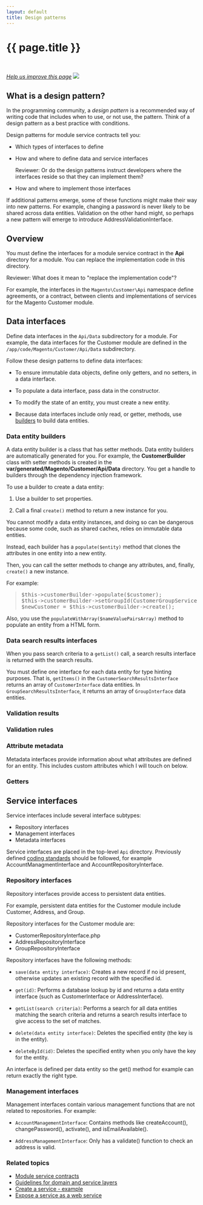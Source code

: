 ```yaml
---
layout: default
title: Design patterns
---
```


<div class="container bs-docs-container">
   <div class="row">
      <div class="jumbotron">
         <h1 class="api1" id="design-patterns">{{ page.title }}</h1>
      </div>
      <div class="row">
         <div class="col-xs-3">
            <p>&nbsp;</p>
         </div>
         <div class="col-xs-9" role="main">
            <div class="bs-docs-section">
               <p><a href="{{ site.gdeurl }}/extension-dev-guide/module-service-contracts/design-patterns.md" target="_blank"><em>Help us improve this page</em></a>&nbsp;<img src="{{ site.baseurl }}common/images/newWindow.gif"/></p>
               <h2 id="what-is-a-design-pattern">What is a design pattern?</h2>
               <p>In the programming community, a <i>design pattern</i> is a recommended way of writing code that includes when to use, or not use, the pattern. Think of a design pattern as a best practice with conditions.</p>
               <p>Design patterns for module service contracts tell you:</p>
               <ul>
                  <li>
                     <p>Which types of interfaces to define</p>
                  </li>
                  <li>
                     <p>How and where to define data and service interfaces</p>
                     <p class="q">Reviewer: Or do the design patterns instruct developers where the interfaces reside so that they can implement them?</p>
                  </li>
                  <li>
                     <p>How and where to implement those interfaces</p>
                  </li>
               </ul>
               <p>If additional patterns emerge, some of these functions might make their way into new patterns. For example, changing a password is never likely to be shared across data entities. Validation on the other hand might, so perhaps a new pattern will emerge to introduce AddressValidationInterface.</p>
               <h2 id="top-level-msc">Overview</h2>
               <p>You must define the interfaces for a module service contract in the <b>Api</b> directory for a module. You can replace the implementation code in this directory.</p>
               <p class="q">Reviewer: What does it mean to "replace the implementation code"?</p>
               <p>For example, the interfaces in the <code>Magento\Customer\Api</code> namespace define agreements, or a contract, between clients and implementations of services for the Magento Customer module.
               </p>
               <h2 id="data-interfaces">Data interfaces</h2>
               <p>Define data interfaces in the <code>Api/Data</code> subdirectory for a module. For example, the data interfaces for the Customer module are defined in the <code>/app/code/Magento/Customer/Api/Data</code> subdirectory.</p>
               <p>Follow these design patterns to define data interfaces:</p>
               <ul>
                  <li>
                     <p>To ensure immutable data objects, define only getters, and no setters, in a data interface.</p>
                  </li>
                  <li>
                     <p>To populate a data interface, pass data in the constructor.</p>
                  </li>
                  <li>
                     <p>To modify the state of an entity, you must create a new entity.</p>
                  </li>
                  <li>
                     <p>Because data interfaces include only read, or getter, methods, use <a href="#data-interface-builders">builders</a> to build data entities.</p>
                  </li>
               </ul>
               <h3 id="data-interface-builders">Data entity builders</h3>
                 <p>A data entity builder is a class that has setter methods.
                 Data entity builders are automatically generated for you. For example, the <b>CustomerBuilder</b> class with setter methods is created in the <b>var/generated/Magento/Customer/Api/Data</b> directory.
                         You get a handle to builders through the dependency injection framework.
                     </p>
               <p>To use a builder to create a data entity:</p>
               <ol>
                  <li>
                     <p>Use a builder
                        to set properties.
                     </p>
                  </li>
                  <li>
<p>Call a final <code>create()</code> method to return a new instance for you.</p>
                  </li>
               </ol>
               <p>You cannot modify a data entity instances, and doing so can be dangerous because some code, such as shared caches, relies on immutable data entities.</p>
               <p>Instead, each builder has a <code>populate($entity)</code> method that clones the attributes in one entity into a new entity.</p>
               <p>Then, you can call the setter methods to change any attributes, and, finally, <code>create()</code> a new instance.</p>
               <p>For example:</p>
               <blockquote>
                  <pre>
$this->customerBuilder->populate($customer);
$this->customerBuilder->setGroupId(CustomerGroupServiceInterface::NOT_LOGGED_IN_ID);
$newCustomer = $this->customerBuilder->create();
</pre>
               </blockquote>
               <p>Also, you use the <code>populateWithArray($nameValuePairsArray)</code> method to populate an entity from a HTML form.</p>
               <h3 id="search-results">Data search results interfaces</h3>
               <p>When you pass search criteria to a <code>getList()</code> call, a search results interface is returned with the search results.</p>
               <p>You must define one interface for each data entity for type hinting purposes. That is, <code>getItems()</code> in the
                  <code>CustomerSearchResultsInterface</code> returns an array of <code>CustomerInterface</code> data entities.
                  In <code>GroupSearchResultsInterface</code>, it returns an array of <code>GroupInterface</code> data entities.
               </p>
               <h3 id="validation-results">Validation results</h3>
               <h3 id="validation-rules">Validation rules</h3>
               <h3 id="attribute-metadata">Attribute metadata</h3>
               <p>Metadata interfaces provide information about what attributes are defined for an entity. This includes custom attributes which I will touch on below.</p>
               <h3 id="getters">Getters</h3>
               <p/>
               <h2 id="service-interfaces">Service interfaces</h2>
               <p>Service interfaces include several interface subtypes:</p>
               <ul>
                  <li>Repository interfaces</li>
                  <li>Management interfaces</li>
                  <li>Metadata interfaces</li>
               </ul>
               <p>Service interfaces are placed in the top-level <code>Api</code> directory.
                  Previously defined <a href={{ site.gdeurl }}/guides/v1.0/coding-standards/bk-coding-standards.html">coding standards</a> should be followed, for example AccountManagmentInterface and AccountRepositoryInterface.
               </p>
               <h3 id="repository-interfaces">Repository interfaces</h3>
               <p>Repository interfaces provide access to persistent data entities.</p>
               <p>For example, persistent data entities for the Customer module include Customer, Address, and Group.</p>
               <p>Repository interfaces for the Customer module are:</p>
               <ul>
                  <li>CustomerRepositoryInterface.php</li>
                  <li>AddressRepositoryInterface</li>
                  <li>GroupRepositoryInterface</li>
               </ul>
               <p>Repository interfaces have the following methods:</p>
               <ul>
                  <li>
                     <p><code>save(data entity interface)</code>: Creates a new record if no id present, otherwise updates an existing record with the specified id.</p>
                  </li>
                  <li>
                     <p><code>get(id)</code>: Performs a database lookup by id and returns a data entity interface (such as CustomerInterface or AddressInterface).</p>
                  </li>
                  <li>
                     <p><code>getList(search criteria)</code>: Performs a search for all data entities matching the search criteria and returns a search results interface to give access to the set of matches.</p>
                  </li>
                  <li>
                     <p><code>delete(data entity interface)</code>: Deletes the specified entity (the key is in the entity).</p>
                  </li>
                  <li>
                     <p><code>deleteById(id)</code>: Deletes the specified entity when you only have the key for the entity.</p>
                  </li>
               </ul>
               <p>An interface is defined per data entity so the get() method for example can return exactly the right type.</p>
               <h3 id="management-interfaces">Management interfaces</h3>
               <p>Management interfaces contain various management functions that are not related to repositories. For example:</p>
               <ul>
                  <li>
                     <p><code>AccountManagementInterface</code>: Contains methods like createAccount(), changePassword(), activate(), and isEmailAvailable().</p>
                  </li>
                  <li>
                     <p><code>AddressManagementInterface</code>: Only has a validate() function to check an address is valid.</p>
                  </li>
               </ul>
               <h3 id="related-topics">Related topics</h3>
               <ul>
                  <li><a href="{{ site.gdeurl }}extension-dev-guide/module-service-contracts/service-contracts.html">Module service contracts</a></li>
                  <li><a href="{{ site.gdeurl }}extension-dev-guide/module-service-contracts/service-domain-guidelines.html">Guidelines for domain and service layers</a>
                  </li>
                  <li><a href="{{ site.gdeurl }}extension-dev-guide/module-service-contracts/service-create-example.html">Create a service - example</a>
                  </li>
                  <li><a href="{{ site.gdeurl }}extension-dev-guide/module-service-contracts/service-to-web-service.html">Expose a service as a web service</a>
                  </li>
               </ul>
            </div>
         </div>
      </div>
   </div>
</div>


